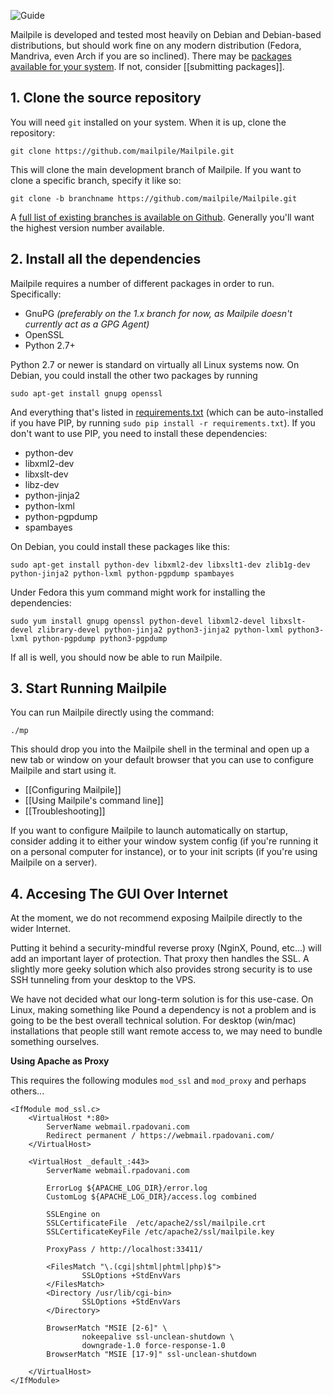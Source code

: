 ![Guide](https://github.com/pagekite/Mailpile/wiki/images/page-guide.png)

Mailpile is developed and tested most heavily on Debian and Debian-based distributions, but should work fine on any modern distribution (Fedora, Mandriva, even Arch if you are so inclined). There may be [packages available for your system](https://www.mailpile.is/download/). If not, consider [[submitting packages]].

## 1. Clone the source repository

You will need `git` installed on your system. When it is up, clone the repository:

    git clone https://github.com/mailpile/Mailpile.git

This will clone the main development branch of Mailpile. If you want to clone a specific branch, specify it like so:

    git clone -b branchname https://github.com/mailpile/Mailpile.git

A [full list of existing branches is available on Github](https://github.com/mailpile/Mailpile/branches). Generally you'll want the highest version number available.

## 2. Install all the dependencies

Mailpile requires a number of different packages in order to run. Specifically:

 * GnuPG _(preferably on the 1.x branch for now, as Mailpile doesn't currently act as a GPG Agent)_
 * OpenSSL
 * Python 2.7+

Python 2.7 or newer is standard on virtually all Linux systems now. On Debian, you could install the other two packages by running

    sudo apt-get install gnupg openssl

And everything that's listed in [requirements.txt](https://github.com/mailpile/Mailpile/blob/master/requirements.txt) (which can be auto-installed if you have PIP, by running `sudo pip install -r requirements.txt`). If you don't want to use PIP, you need to install these dependencies:

 * python-dev
 * libxml2-dev
 * libxslt-dev
 * libz-dev
 * python-jinja2
 * python-lxml
 * python-pgpdump
 * spambayes

On Debian, you could install these packages like this:

    sudo apt-get install python-dev libxml2-dev libxslt1-dev zlib1g-dev python-jinja2 python-lxml python-pgpdump spambayes

Under Fedora this yum command might work for installing the dependencies:

`sudo yum install gnupg openssl python-devel libxml2-devel libxslt-devel zlibrary-devel python-jinja2 python3-jinja2 python-lxml python3-lxml python-pgpdump python3-pgpdump`

If all is well, you should now be able to run Mailpile.

## 3. Start Running Mailpile

You can run Mailpile directly using the command:

    ./mp

This should drop you into the Mailpile shell in the terminal and open up a new tab or window on your default browser that you can use to configure Mailpile and start using it.

 * [[Configuring Mailpile]]
 * [[Using Mailpile's command line]]
 * [[Troubleshooting]]

If you want to configure Mailpile to launch automatically on startup, consider adding it to either your window system config (if you're running it on a personal computer for instance), or to your init scripts (if you're using Mailpile on a server).

## 4. Accesing The GUI Over Internet

At the moment, we do not recommend exposing Mailpile directly to the wider Internet.

Putting it behind a security-mindful reverse proxy (NginX, Pound, etc...) will add an important layer of protection. That proxy then handles the SSL. A slightly more geeky solution which also provides strong security is to use SSH tunneling from your desktop to the VPS.

We have not decided what our long-term solution is for this use-case. On Linux, making something like Pound a dependency is not a problem and is going to be the best overall technical solution. For desktop (win/mac) installations that people still want remote access to, we may need to bundle something ourselves.

**Using Apache as Proxy**

This requires the following modules `mod_ssl` and `mod_proxy` and perhaps others...

```
<IfModule mod_ssl.c>
    <VirtualHost *:80>
        ServerName webmail.rpadovani.com
        Redirect permanent / https://webmail.rpadovani.com/
    </VirtualHost>

    <VirtualHost _default_:443>
        ServerName webmail.rpadovani.com

        ErrorLog ${APACHE_LOG_DIR}/error.log
        CustomLog ${APACHE_LOG_DIR}/access.log combined

        SSLEngine on
        SSLCertificateFile  /etc/apache2/ssl/mailpile.crt
        SSLCertificateKeyFile /etc/apache2/ssl/mailpile.key

        ProxyPass / http://localhost:33411/

        <FilesMatch "\.(cgi|shtml|phtml|php)$">
                SSLOptions +StdEnvVars
        </FilesMatch>
        <Directory /usr/lib/cgi-bin>
                SSLOptions +StdEnvVars
        </Directory>

        BrowserMatch "MSIE [2-6]" \
                nokeepalive ssl-unclean-shutdown \
                downgrade-1.0 force-response-1.0
        BrowserMatch "MSIE [17-9]" ssl-unclean-shutdown

    </VirtualHost>
</IfModule>
```